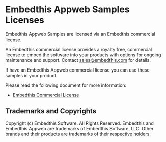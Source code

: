 Embedthis Appweb Samples Licenses
===

Embedthis Appweb Samples are licensed via an Embedthis commercial license.

An Embedthis commercial license provides a royalty free, commercial license to embed the software into your products with options for ongoing maintenance and support. Contact [sales@embedthis.com](mailto:dev@embdthis.com) for details.

If have an Embedthis Appweb commercial license you can use these samples in your product. 

Please read the following document for more information:

* [Embedthis Commercial License](https://www.embedthis.com/licensing/)


Trademarks and Copyrights
---
Copyright (c) Embedthis Software. All Rights Reserved.
Embedthis and Embedthis Appweb are trademarks of Embedthis Software, LLC.
Other brands and their products are trademarks of their respective holders.
